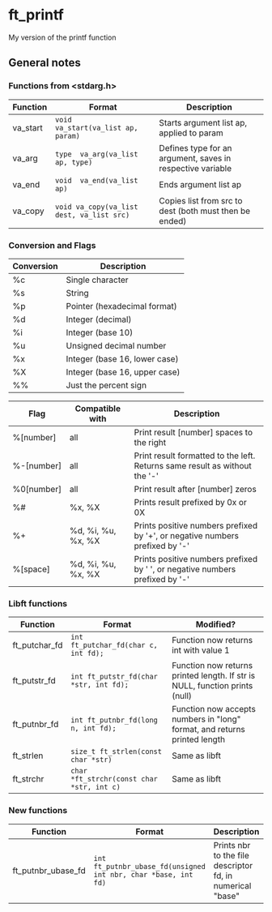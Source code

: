 # ft_printf
My version of the printf function

## General notes

### Functions from <stdarg.h>

Function | Format | Description
--- | --- | ---
va_start | `void	va_start(va_list ap, param)` | Starts argument list ap, applied to param
va_arg | `type	va_arg(va_list ap, type)` | Defines type for an argument, saves in respective variable
va_end | `void	va_end(va_list ap)` | Ends argument list ap
va_copy | `void	va_copy(va_list dest, va_list src)` | Copies list from src to dest (both must then be ended)

### Conversion and Flags

Conversion | Description
--- | ---
%c | Single character
%s | String
%p | Pointer (hexadecimal format)
%d | Integer (decimal)
%i | Integer (base 10)
%u | Unsigned decimal number
%x | Integer (base 16, lower case)
%X | Integer (base 16, upper case)
%% | Just the percent sign

Flag | Compatible with | Description
--- | --- | ---
%[number] | all | Print result [number] spaces to the right
%-[number] | all | Print result formatted to the left. Returns same result as without the '-'
%0[number] | all | Print result after [number] zeros
%# | %x, %X | Prints result prefixed by 0x or 0X
%+ | %d, %i, %u, %x, %X | Prints positive numbers prefixed by '+', or negative numbers prefixed by '-'
%[space] | %d, %i, %u, %x, %X | Prints positive numbers prefixed by ' ', or negative numbers prefixed by '-'

### Libft functions

Function | Format | Modified?
--- | --- | ---
ft_putchar_fd | `int	ft_putchar_fd(char c, int fd);` | Function now returns int with value 1
ft_putstr_fd | `int	ft_putstr_fd(char *str, int fd);` | Function now returns printed length. If str is NULL, function prints (null)
ft_putnbr_fd | `int	ft_putnbr_fd(long n, int fd);` | Function now accepts numbers in "long" format, and returns printed length
ft_strlen | `size_t	ft_strlen(const char *str)` | Same as libft
ft_strchr | `char	*ft_strchr(const char *str, int c)` | Same as libft

### New functions

Function | Format | Description | Return
--- | --- | --- | ---
ft_putnbr_ubase_fd | `int	ft_putnbr_ubase_fd(unsigned int nbr, char *base, int fd)` | Prints nbr to the file descriptor fd, in numerical "base" | Printed length

